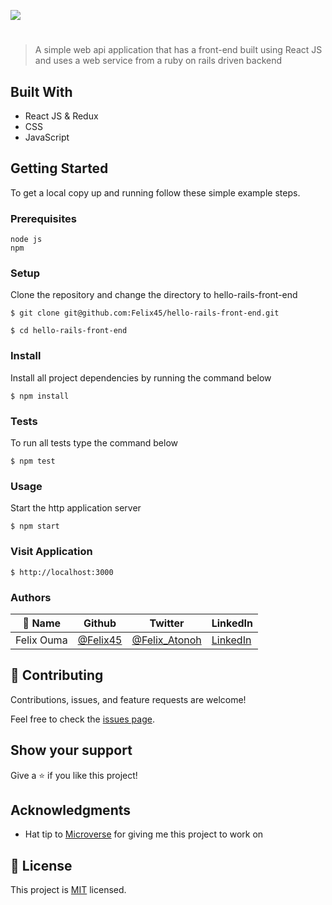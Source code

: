 ![](https://img.shields.io/badge/Microverse-blueviolet)

# 

> A simple web api application that has a front-end built using React JS and uses a web service from a ruby on rails driven backend

## Built With

- React JS & Redux
- CSS
- JavaScript

## Getting Started

To get a local copy up and running follow these simple example steps.

### Prerequisites
```
node js
npm

```
### Setup
Clone the repository and change the directory to hello-rails-front-end

``` 
$ git clone git@github.com:Felix45/hello-rails-front-end.git

$ cd hello-rails-front-end

```

### Install
Install all project dependencies by running the command below
 
``` 
$ npm install
```

### Tests
To run all tests type the command below
 
``` 
$ npm test
```

### Usage
Start the http application server
``` 
$ npm start
```

### Visit Application
```
$ http://localhost:3000
```


### Authors

| 👤 Name | Github | Twitter | LinkedIn |
|------|--------|---------|----------|
|Felix Ouma|[@Felix45](https://github.com/Felix45)|[@Felix_Atonoh](https://twitter.com/Felix_Atonoh)|[LinkedIn](https://www.linkedin.com/in/felix-ouma-639766b0/)|


## 🤝 Contributing

Contributions, issues, and feature requests are welcome!

Feel free to check the [issues page](https://github.com/Felix45/hello-rails-front-end/issues).

## Show your support

Give a ⭐️ if you like this project!

## Acknowledgments

- Hat tip to [Microverse](https://bit.ly/MicroverseTN) for giving me this project to work on


## 📝 License

This project is [MIT](./LICENSE) licensed.
